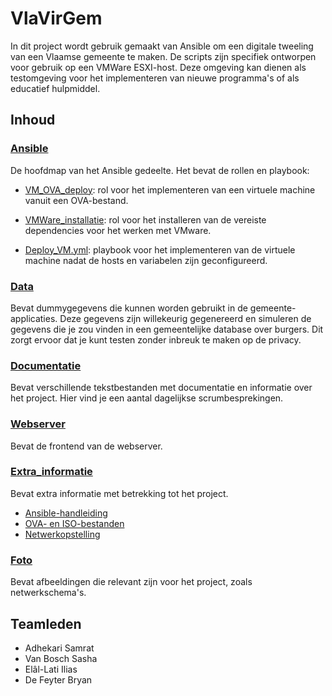 # VlaVirGem

In dit project wordt gebruik gemaakt van Ansible om een digitale tweeling van een Vlaamse gemeente te maken. De scripts zijn specifiek ontworpen voor gebruik op een VMWare ESXI-host. Deze omgeving kan dienen als testomgeving voor het implementeren van nieuwe programma's of als educatief hulpmiddel.

## Inhoud

### [Ansible](Ansible)
De hoofdmap van het Ansible gedeelte. Het bevat de rollen en playbook:

  - [VM_OVA_deploy](Ansible/VM_OVA_deploy): rol voor het implementeren van een virtuele machine vanuit een OVA-bestand. 

  - [VMWare_installatie](Ansible/vmware_installatie): rol voor het installeren van de vereiste dependencies voor het werken met VMware. 

  - [Deploy_VM.yml](Ansible/vmware_installatie): playbook voor het implementeren van de virtuele machine nadat de hosts en variabelen zijn geconfigureerd.

### [Data](Data)
Bevat dummygegevens die kunnen worden gebruikt in de gemeente-applicaties. Deze gegevens zijn willekeurig gegenereerd en simuleren de gegevens die je zou vinden in een gemeentelijke database over burgers. Dit zorgt ervoor dat je kunt testen zonder inbreuk te maken op de privacy.

### [Documentatie](Documentatie)
Bevat verschillende tekstbestanden met documentatie en informatie over het project. Hier vind je een aantal dagelijkse scrumbesprekingen. 

### [Webserver](Webserver)
Bevat de frontend van de webserver.

### [Extra_informatie](extra_informatie)
Bevat extra informatie met betrekking tot het project.
  - [Ansible-handleiding](extra_informatie/ansible.md)
  - [OVA- en ISO-bestanden](extra_informatie/ova.md)
  - [Netwerkopstelling](extra_informatie/netwerking.md)

### [Foto](foto)
Bevat afbeeldingen die relevant zijn voor het project, zoals netwerkschema's.

## Teamleden
- Adhekari Samrat
- Van Bosch Sasha
- Elâl-Lati Ilias
- De Feyter Bryan
